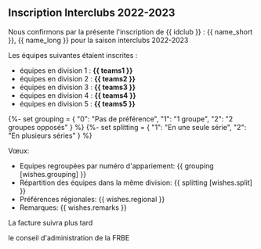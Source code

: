 ## Inscription Interclubs 2022-2023

Nous confirmons par la présente l'inscription de {{ idclub }} : {{ name_short }}, {{ name_long }} pour la saison interclubs 2022-2023

Les équipes suivantes étaient inscrites :

  - équipes en division 1 : **{{ teams1 }}**
  - équipes en division 2 : **{{ teams2 }}**
  - équipes en division 3 : **{{ teams3 }}**
  - équipes en division 4 : **{{ teams4 }}**
  - équipes en division 5 : **{{ teams5 }}**


{%- set grouping = {
    "0": "Pas de préférence",
    "1": "1 groupe",
    "2": "2 groupes opposés"
}  %}
{%- set splitting = {
    "1": "En une seule série",
    "2": "En plusieurs séries"
}  %}


Vœux:

 - Equipes regroupées par numéro d'appariement: {{ grouping [wishes.grouping] }}
 - Répartition des équipes dans la même division: {{ splitting [wishes.split] }}
 - Préférences régionales: {{ wishes.regional }}
 - Remarques: {{ wishes.remarks }}

La facture suivra plus tard

le conseil d'administration de la FRBE